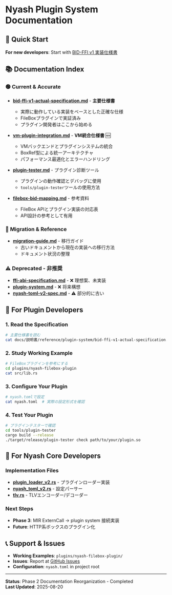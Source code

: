 # Nyash Plugin System Documentation

## 🎯 Quick Start

**For new developers**: Start with [BID-FFI v1 実装仕様書](./bid-ffi-v1-actual-specification.md)

## 📚 Documentation Index

### 🟢 **Current & Accurate**
- **[bid-ffi-v1-actual-specification.md](./bid-ffi-v1-actual-specification.md)** - **主要仕様書**
  - 実際に動作している実装をベースとした正確な仕様
  - FileBoxプラグインで実証済み
  - プラグイン開発者はここから始める

- **[vm-plugin-integration.md](./vm-plugin-integration.md)** - **VM統合仕様書** 🆕
  - VMバックエンドとプラグインシステムの統合
  - BoxRef型による統一アーキテクチャ
  - パフォーマンス最適化とエラーハンドリング

- **[plugin-tester.md](./plugin-tester.md)** - プラグイン診断ツール
  - プラグインの動作確認とデバッグに使用
  - `tools/plugin-tester`ツールの使用方法

- **[filebox-bid-mapping.md](./filebox-bid-mapping.md)** - 参考資料
  - FileBox APIとプラグイン実装の対応表
  - API設計の参考として有用

### 🔄 **Migration & Reference**
- **[migration-guide.md](./migration-guide.md)** - 移行ガイド
  - 古いドキュメントから現在の実装への移行方法
  - ドキュメント状況の整理

### ⚠️ **Deprecated - 非推奨**
- **[ffi-abi-specification.md](./ffi-abi-specification.md)** - ❌ 理想案、未実装
- **[plugin-system.md](./plugin-system.md)** - ❌ 将来構想
- **[nyash-toml-v2-spec.md](./nyash-toml-v2-spec.md)** - ⚠️ 部分的に古い

## 🚀 For Plugin Developers

### 1. **Read the Specification**
```bash
# 主要仕様書を読む
cat docs/説明書/reference/plugin-system/bid-ffi-v1-actual-specification.md
```

### 2. **Study Working Example**
```bash
# FileBoxプラグインを参考にする
cd plugins/nyash-filebox-plugin
cat src/lib.rs
```

### 3. **Configure Your Plugin**
```bash
# nyash.tomlで設定
cat nyash.toml  # 実際の設定形式を確認
```

### 4. **Test Your Plugin**
```bash
# プラグインテスターで確認
cd tools/plugin-tester
cargo build --release
./target/release/plugin-tester check path/to/your/plugin.so
```

## 🔧 For Nyash Core Developers

### Implementation Files
- **[plugin_loader_v2.rs](../../../../src/runtime/plugin_loader_v2.rs)** - プラグインローダー実装
- **[nyash_toml_v2.rs](../../../../src/config/nyash_toml_v2.rs)** - 設定パーサー
- **[tlv.rs](../../../../src/bid/tlv.rs)** - TLVエンコーダー/デコーダー

### Next Steps
- **Phase 3**: MIR ExternCall → plugin system 接続実装
- **Future**: HTTP系ボックスのプラグイン化

## 📞 Support & Issues

- **Working Examples**: `plugins/nyash-filebox-plugin/`
- **Issues**: Report at [GitHub Issues](https://github.com/moe-charm/nyash/issues)
- **Configuration**: `nyash.toml` in project root

---

**Status**: Phase 2 Documentation Reorganization - Completed  
**Last Updated**: 2025-08-20